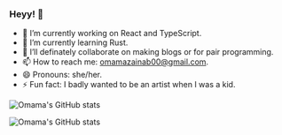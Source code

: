 ### Heyy! 👋

- 🔭 I’m currently working on React and TypeScript.
- 🌱 I’m currently learning Rust.
- 👯 I’ll definately collaborate on making blogs or for pair programming.
- 📫 How to reach me: omamazainab00@gmail.com.
- 😄 Pronouns: she/her.
- ⚡ Fun fact: I badly wanted to be an artist when I was a kid.

![Omama's GitHub stats](https://github-readme-stats.vercel.app/api/top-langs/?username=omamazainab&layout=compact&theme=dark&show_icons=true)


![Omama's GitHub stats](https://github-readme-stats.vercel.app/api?username=omamazainab&theme=dark&show_icons=true)

